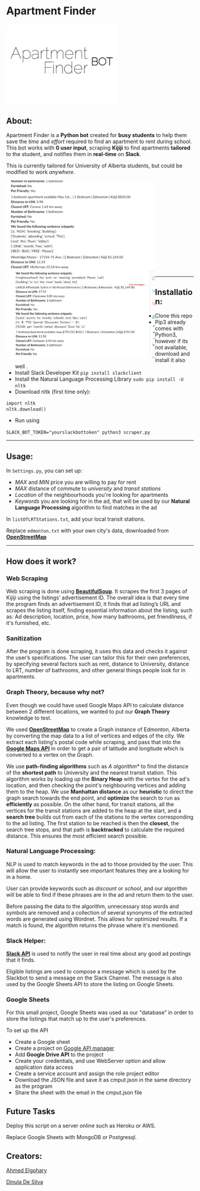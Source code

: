 # Apartment Finder

<img src="/screenshots/apartmentfinder.png" width=300>

## About:
Apartment Finder is a **Python bot** created for **busy students** to help them save the _time_ and _effort_ required to find an apartment to rent during school. This bot works with **0 user input**, scraping **Kijiji** to find apartments **tailored** to the student, and notifies them in **real-time** on **Slack**.

This is currently tailored for University of Alberta students, but could be modified to work _anywhere_.

<img src="/screenshots/Screenshot1.png" width=400>
<img style="float:left" src="/screenshots/Screenshot2.png" width=400>

--- 

## Installation:
+ Clone this repo
+ Pip3 already comes with Python3, however if its not available, download and install it also well . <br/>
+ Install Slack Developer Kit 
``` pip install slackclient ```
+ Install the Natural Language Processing Library
``` sudo pip install -U nltk ```
+ Download nltk (first time only): 

```python3 
import nltk
nltk.download() 
```
+ Run using 

```SLACK_BOT_TOKEN="yourslackbottoken" python3 scraper.py``` 

--- 

## Usage:
In ```Settings.py```, you can set up:
+ _MAX_ and _MIN_ price you are willing to pay for rent
+ _MAX_ distance of commute to _university_ and _transit stations_
+ _Location_ of the neighbourhoods you're looking for apartments
+ _Keywords_ you are looking for in the ad, that will be used by our **Natural Language Processing** algorithm to find matches in the ad

In ```listOfLRTStations.txt```, add your local transit stations.

Replace ```edmonton.txt``` with your own city's data, downloaded from [**OpenStreetMap**](http://openstreetmap.org)

---

## How does it work?

### Web Scraping
Web scraping is done using [**BeautifulSoup**](https://www.crummy.com/software/BeautifulSoup/bs4/doc/). It scrapes the first 3 pages of Kijiji using the listings’ advertisement ID. The overall idea is that every time the program finds an advertisement ID, it finds that ad listing’s URL and scrapes the listing itself, finding essential information about the listing, such as: Ad description, location, price, how many bathrooms, pet friendliness, if it's furnished, etc. 


### Sanitization
After the program is done scraping, it uses this data and checks it against the user’s specifications. The user can tailor this for their own preferences, by specifying several factors such as rent, distance to University, distance to LRT, number of bathrooms, and other general things people look for in apartments. 


### Graph Theory, because why not?
Even though we could have used Google Maps API to calculate distance between 2 different locations, we wanted to put our **Graph Theory** knowledge to test.

We used [**OpenStreetMap**](http://openstreetmap.org) to create a Graph instance of Edmonton, Alberta by converting the map data to a list of vertices and edges of the city. We extract each listing's postal code while scraping, and pass that into the [**Google Maps API**](https://cloud.google.com/maps-platform/) in order to get a pair of latitude and longitude which is converted to a vertex on the Graph. 

We use **path-finding algorithms** such as **A* algorithm** to find the distance of the **shortest path** to University and the nearest transit station. This algorithm works by loading up the **Binary Heap** with the vertex for the ad's location, and then checking the point's neighbouring vertices and adding them to the heap. We use **Manhattan distance** as our **heuristic** to direct the graph search towards the end point, and **optimize** the search to run as **efficiently** as possible. On the other hand, for transit stations, all the vertices for the transit stations are added to the heap at the start, and a **search tree** builds out from each of the stations to the  vertex corresponding to the ad listing. The first station to be reached is then the **closest**, the search tree stops, and that path is **backtracked** to calculate the required distance. This ensures the most efficient search possible. 

### Natural Language Processing: 
NLP is used to match keywords in the ad to those provided by the user. This will allow the user to instantly see important features they are a looking for in a home.

User can provide keywords such as _discount_ or _school_, and our algorithm will be able to find if these phrases are in the ad and return them to the user.

Before passing the data to the algorithm, unnecessary stop words and symbols are removed and a collection of several synonyms of the extracted words are generated using Wordnet. This allows for optimized results. If a match is found, the algorithm returns the phrase where it's mentioned.

### Slack Helper:
[**Slack API**](https://api.slack.com/) is used to notify the user in real time about any good ad postings that it finds. 

Eligible listings are used to compose a message which is used by the Slackbot to send a message on the Slack Channel. The message is also used by the Google Sheets API to store the listing on Google Sheets.

### Google Sheets
For this small project, Google Sheets was used as our "database” in order to store the listings that match up to the user's preferences. 

To set up the API
+ Create a Google sheet
+ Create a project on [Google API manager](https://console.cloud.google.com/apis/dashboard)
+ Add **Google Drive API** to the project 
+ Create your credentials, and use WebServer option and allow application data access
+ Create a service account and assign the role project editor 
+ Download the JSON file and save it as cmput.json in the same directory as the program 
+ Share the sheet with the email in the cmput.json file 


## Future Tasks
Deploy this script on a server online such as Heroku or AWS. 

Replace Google Sheets with MongoDB or Postgresql.

## Creators: 
[Ahmed Elgohary](github.com/ahmedelgohary)

[Dinula De Silva](https://github.com/dinulade101)
